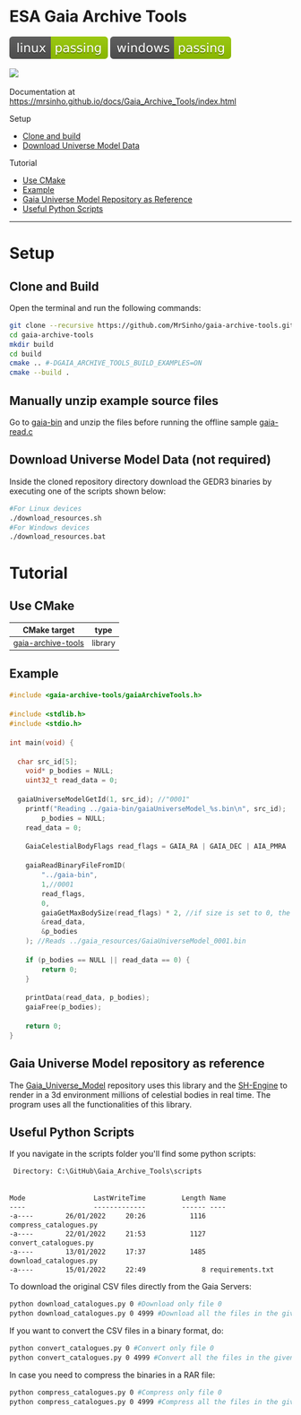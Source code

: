 # ESA Gaia Archive Tools

[![linux-status](.shci/linux-exit_code.svg)](linux-log.md)
[![windows-status](.shci/windows-exit_code.svg)](window-log.md)

![](https://www.gaudenzi.it/wp-content/uploads/2017/12/42_digital_logo_dark_blue_sign_A.png)

Documentation at https://mrsinho.github.io/docs/Gaia_Archive_Tools/index.html

Setup
* [Clone and build](#clone-and-build)
* [Download Universe Model Data](#download-universe-model-data)

Tutorial
* [Use CMake](#use-cmake)
* [Example](#example)
* [Gaia Universe Model Repository as Reference](#gaia-universe-model-repository-as-reference)
* [Useful Python Scripts](#useful-python-scripts)

---

# Setup

## Clone and Build

Open the terminal and run the following commands:
```bash
git clone --recursive https://github.com/MrSinho/gaia-archive-tools.git
cd gaia-archive-tools
mkdir build
cd build
cmake .. #-DGAIA_ARCHIVE_TOOLS_BUILD_EXAMPLES=ON
cmake --build .
```

## Manually unzip example source files

Go to [gaia-bin](gaia-bin) and unzip the files before running the offline sample [gaia-read.c](samples/src/gaia-read.c) 

## Download Universe Model Data (not required)

Inside the cloned repository directory download the GEDR3 binaries by executing one of the scripts shown below: 
```bash
#For Linux devices
./download_resources.sh
#For Windows devices
./download_resources.bat
```

# Tutorial

## Use CMake

| CMake target                                           | type       |
|--------------------------------------------------------|------------|
| [gaia-archive-tools](../Gaia_Archive_Tools/index.md)   | library    |

## Example
```c
#include <gaia-archive-tools/gaiaArchiveTools.h>

#include <stdlib.h>
#include <stdio.h>

int main(void) {

  char src_id[5];
	void* p_bodies = NULL;
	uint32_t read_data = 0;

  gaiaUniverseModelGetId(1, src_id); //"0001"
	printf("Reading ../gaia-bin/gaiaUniverseModel_%s.bin\n", src_id);
		p_bodies = NULL;
	read_data = 0;

	GaiaCelestialBodyFlags read_flags = GAIA_RA | GAIA_DEC | AIA_PMRA | GAIA_PMDEC | GAIA_RADIAL_VELOCITY;

	gaiaReadBinaryFileFromID(
		"../gaia-bin",
		1,//0001
		read_flags,
		0,
		gaiaGetMaxBodySize(read_flags) * 2, //if size is set to 0, the entire file will be read.
		&read_data,
		&p_bodies
	); //Reads ../gaia_resources/GaiaUniverseModel_0001.bin

	if (p_bodies == NULL || read_data == 0) {
		return 0;
	}
	
	printData(read_data, p_bodies);
	gaiaFree(p_bodies);

	return 0;
}
```

## Gaia Universe Model repository as reference

The [Gaia_Universe_Model](../Gaia_Universe_Model/index.md) repository uses this library and the [SH-Engine](../SH-Engine/index.md) to render in a 3d environment millions of celestial bodies in real time. The program uses all the functionalities of this library.

## Useful Python Scripts

If you navigate in the scripts folder you'll find some python scripts:
```batch
 Directory: C:\GitHub\Gaia_Archive_Tools\scripts


Mode                 LastWriteTime         Length Name
----                 -------------         ------ ----
-a----        26/01/2022     20:26           1116 compress_catalogues.py
-a----        22/01/2022     21:53           1127 convert_catalogues.py
-a----        13/01/2022     17:37           1485 download_catalogues.py
-a----        15/01/2022     22:49              8 requirements.txt
```
To download the original CSV files directly from the Gaia Servers:
```bash 
python download_catalogues.py 0 #Download only file 0
python download_catalogues.py 0 4999 #Download all the files in the given range
```

If you want to convert the CSV files in a binary format, do:
```bash
python convert_catalogues.py 0 #Convert only file 0 
python convert_catalogues.py 0 4999 #Convert all the files in the given range 
```

In case you need to compress the binaries in a RAR file:
```bash
python compress_catalogues.py 0 #Compress only file 0 
python compress_catalogues.py 0 4999 #Compress all the files in the given range 
```
